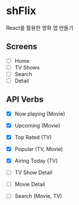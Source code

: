 # shFlix

React를 활용한 영화 앱 만들기

## Screens

- [ ] Home
- [ ] TV Shows
- [ ] Search
- [ ] Detail

## API Verbs

- [x] Now playing (Movie)
- [x] Upcoming (Movie)
- [x] Top Rated (TV)
- [x] Popular (TV, Movie)
- [x] Airing Today (TV)
- [ ] TV Show Detail
- [ ] Movie Detail
- [ ] Search (Movie, TV)

